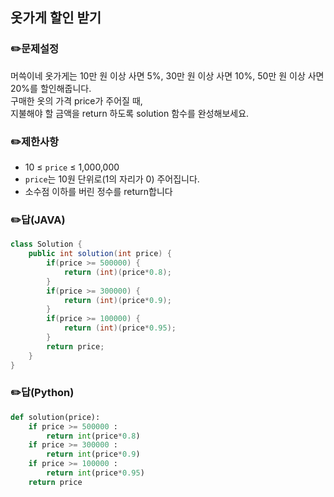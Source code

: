## <b>옷가게 할인 받기</b>
### ✏️문제설정
머쓱이네 옷가게는 10만 원 이상 사면 5%, 30만 원 이상 사면 10%, 50만 원 이상 사면 20%를 할인해줍니다.   
구매한 옷의 가격 price가 주어질 때,   
지불해야 할 금액을 return 하도록 solution 함수를 완성해보세요.
### ✏️제한사항
* 10 ≤ `price` ≤ 1,000,000
* `price`는 10원 단위로(1의 자리가 0) 주어집니다.
* 소수점 이하를 버린 정수를 return합니다
### ✏️답(JAVA)
```java
class Solution {
    public int solution(int price) {
        if(price >= 500000) {
            return (int)(price*0.8);
        }
        if(price >= 300000) {
            return (int)(price*0.9);
        }
        if(price >= 100000) {
            return (int)(price*0.95);
        }
        return price;
    }
}
```
### ✏️답(Python)
```python
def solution(price):
    if price >= 500000 :
        return int(price*0.8)
    if price >= 300000 :
        return int(price*0.9)
    if price >= 100000 :
        return int(price*0.95)
    return price
```
